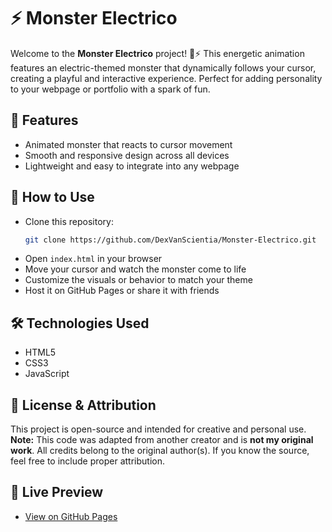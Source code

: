 # ⚡ Monster Electrico

Welcome to the **Monster Electrico** project! 👾⚡ This energetic animation features an electric-themed monster that dynamically follows your cursor, creating a playful and interactive experience. Perfect for adding personality to your webpage or portfolio with a spark of fun.

## 🌟 Features
- Animated monster that reacts to cursor movement  
- Smooth and responsive design across all devices  
- Lightweight and easy to integrate into any webpage  

## 🚀 How to Use
- Clone this repository:  
  ```bash
  git clone https://github.com/DexVanScientia/Monster-Electrico.git
  ```
- Open `index.html` in your browser  
- Move your cursor and watch the monster come to life  
- Customize the visuals or behavior to match your theme  
- Host it on GitHub Pages or share it with friends  

## 🛠️ Technologies Used
- HTML5  
- CSS3  
- JavaScript  

## 📄 License & Attribution
This project is open-source and intended for creative and personal use.  
**Note:** This code was adapted from another creator and is **not my original work**. All credits belong to the original author(s). If you know the source, feel free to include proper attribution.

## 📍 Live Preview
- [View on GitHub Pages](https://dexvanscientia.github.io/Monster-Electrico/)
